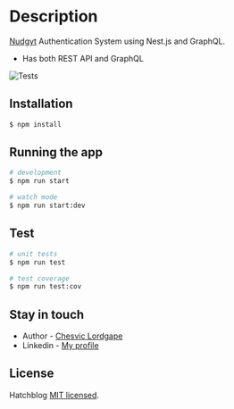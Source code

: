 
# Description

[Nudgyt](https://github.com/lordgape/nudgyt) Authentication System using Nest.js and GraphQL.
- Has both REST API and GraphQL

![Tests](https://github.com/lordgape/nudgyt/actions/workflows/ci.yml/badge.svg)

## Installation

```bash
$ npm install
```

## Running the app

```bash
# development
$ npm run start

# watch mode
$ npm run start:dev
```

## Test

```bash
# unit tests
$ npm run test
```

```bash
# test coverage
$ npm run test:cov
```



## Stay in touch

- Author - [Chesvic Lordgape](https://github.com/lordgape)
- Linkedin - [My profile](https://www.linkedin.com/in/chesvic-lordgape/)

## License

Hatchblog [MIT licensed](LICENSE).
